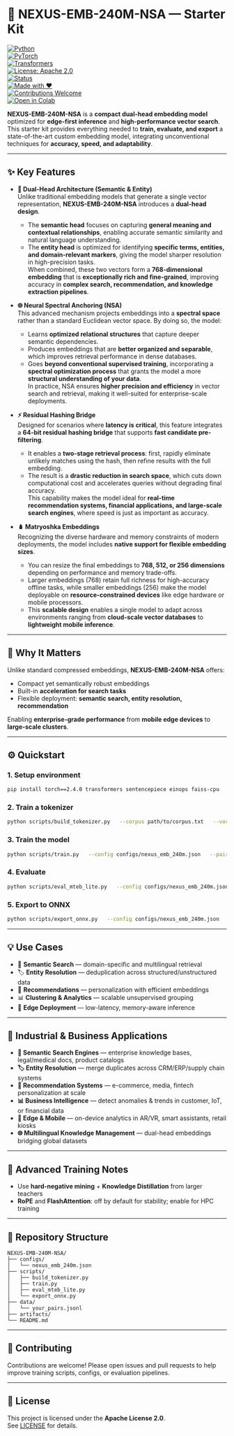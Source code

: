 
# 🔮 NEXUS-EMB-240M-NSA — Starter Kit  

[![Python](https://img.shields.io/badge/python-3.10%2B-blue.svg?logo=python)](https://www.python.org/)  
[![PyTorch](https://img.shields.io/badge/PyTorch-2.4+-EE4C2C.svg?logo=pytorch)](https://pytorch.org/)  
[![Transformers](https://img.shields.io/badge/HF-Transformers-yellow.svg?logo=huggingface)](https://huggingface.co/transformers/)  
[![License: Apache 2.0](https://img.shields.io/badge/License-Apache_2.0-green.svg)](./LICENSE)  
[![Status](https://img.shields.io/badge/status-Research--Preview-orange)]()  
[![Made with ❤️](https://img.shields.io/badge/Made%20with-%E2%9D%A4-red)]()  
[![Contributions Welcome](https://img.shields.io/badge/contributions-welcome-brightgreen.svg)](./CONTRIBUTING.md)  
[![Open in Colab](https://colab.research.google.com/assets/colab-badge.svg)](https://colab.research.google.com/)  

**NEXUS-EMB-240M-NSA** is a **compact dual-head embedding model** optimized for **edge-first inference** and **high-performance vector search**.  
This starter kit provides everything needed to **train, evaluate, and export** a state-of-the-art custom embedding model, integrating unconventional techniques for **accuracy, speed, and adaptability**.  

---

## ✨ Key Features  

- **🧭 Dual-Head Architecture (Semantic & Entity)**  
  Unlike traditional embedding models that generate a single vector representation, **NEXUS-EMB-240M-NSA** introduces a **dual-head design**.  
  - The **semantic head** focuses on capturing **general meaning and contextual relationships**, enabling accurate semantic similarity and natural language understanding.  
  - The **entity head** is optimized for identifying **specific terms, entities, and domain-relevant markers**, giving the model sharper resolution in high-precision tasks.  
  When combined, these two vectors form a **768-dimensional embedding** that is **exceptionally rich and fine-grained**, improving accuracy in **complex search, recommendation, and knowledge extraction pipelines**.  

- **🌐 Neural Spectral Anchoring (NSA)**  
  This advanced mechanism projects embeddings into a **spectral space** rather than a standard Euclidean vector space. By doing so, the model:  
  - Learns **optimized relational structures** that capture deeper semantic dependencies.  
  - Produces embeddings that are **better organized and separable**, which improves retrieval performance in dense databases.  
  - Goes **beyond conventional supervised training**, incorporating a **spectral optimization process** that grants the model a more **structural understanding of your data**.  
  In practice, NSA ensures **higher precision and efficiency** in vector search and retrieval, making it well-suited for enterprise-scale deployments.  

- **⚡ Residual Hashing Bridge**  
  Designed for scenarios where **latency is critical**, this feature integrates a **64-bit residual hashing bridge** that supports **fast candidate pre-filtering**.  
  - It enables a **two-stage retrieval process**: first, rapidly eliminate unlikely matches using the hash, then refine results with the full embedding.  
  - The result is a **drastic reduction in search space**, which cuts down computational cost and accelerates queries without degrading final accuracy.  
  This capability makes the model ideal for **real-time recommendation systems, financial applications, and large-scale search engines**, where speed is just as important as accuracy.  

- **🪆 Matryoshka Embeddings**  
  Recognizing the diverse hardware and memory constraints of modern deployments, the model includes **native support for flexible embedding sizes**.  
  - You can resize the final embeddings to **768, 512, or 256 dimensions** depending on performance and memory trade-offs.  
  - Larger embeddings (768) retain full richness for high-accuracy offline tasks, while smaller embeddings (256) make the model deployable on **resource-constrained devices** like edge hardware or mobile processors.  
  - This **scalable design** enables a single model to adapt across environments ranging from **cloud-scale vector databases** to **lightweight mobile inference**.  

---

## 📖 Why It Matters  

Unlike standard compressed embeddings, **NEXUS-EMB-240M-NSA** offers:  

- Compact yet semantically robust embeddings  
- Built-in **acceleration for search tasks**  
- Flexible deployment: **semantic search, entity resolution, recommendation**  

Enabling **enterprise-grade performance** from **mobile edge devices** to **large-scale clusters**.  

---

## ⚙️ Quickstart  

### 1. Setup environment  
```bash
pip install torch==2.4.0 transformers sentencepiece einops faiss-cpu
```

### 2. Train a tokenizer  
```bash
python scripts/build_tokenizer.py   --corpus path/to/corpus.txt   --vocab 48000   --out_prefix tokenizer_spm_48k
```

### 3. Train the model  
```bash
python scripts/train.py   --config configs/nexus_emb_240m.json   --pairs data/your_pairs.jsonl   --tokenizer_model tokenizer_spm_48k.model   --batch 64 --max_len 128 --steps 1000
```

### 4. Evaluate  
```bash
python scripts/eval_mteb_lite.py   --config configs/nexus_emb_240m.json   --tokenizer_model tokenizer_spm_48k.model
```

### 5. Export to ONNX  
```bash
python scripts/export_onnx.py   --config configs/nexus_emb_240m.json   --out artifacts/nexus_emb_240m_nsa.onnx --seq_len 128
```

---

## 💡 Use Cases  

- 🔎 **Semantic Search** — domain-specific and multilingual retrieval  
- 🏷️ **Entity Resolution** — deduplication across structured/unstructured data  
- 🎯 **Recommendations** — personalization with efficient embeddings  
- 📊 **Clustering & Analytics** — scalable unsupervised grouping  
- 📱 **Edge Deployment** — low-latency, memory-aware inference  

---

## 🔧 Industrial & Business Applications  

- **🔎 Semantic Search Engines** — enterprise knowledge bases, legal/medical docs, product catalogs  
- **🏷️ Entity Resolution** — merge duplicates across CRM/ERP/supply chain systems  
- **🎯 Recommendation Systems** — e-commerce, media, fintech personalization at scale  
- **📊 Business Intelligence** — detect anomalies & trends in customer, IoT, or financial data  
- **📱 Edge & Mobile** — on-device analytics in AR/VR, smart assistants, retail kiosks  
- **🌐 Multilingual Knowledge Management** — dual-head embeddings bridging global datasets  

---

## 🔬 Advanced Training Notes  

- Use **hard-negative mining** + **Knowledge Distillation** from larger teachers  
- **RoPE** and **FlashAttention**: off by default for stability; enable for HPC training  

---

## 📂 Repository Structure  

```
NEXUS-EMB-240M-NSA/
├── configs/
│   └── nexus_emb_240m.json
├── scripts/
│   ├── build_tokenizer.py
│   ├── train.py
│   ├── eval_mteb_lite.py
│   └── export_onnx.py
├── data/
│   └── your_pairs.jsonl
├── artifacts/
└── README.md
```

---

## 🤝 Contributing  

Contributions are welcome! Please open issues and pull requests to help improve training scripts, configs, or evaluation pipelines.  

---

## 📜 License  

This project is licensed under the **Apache License 2.0**.  
See [LICENSE](./LICENSE) for details.  
